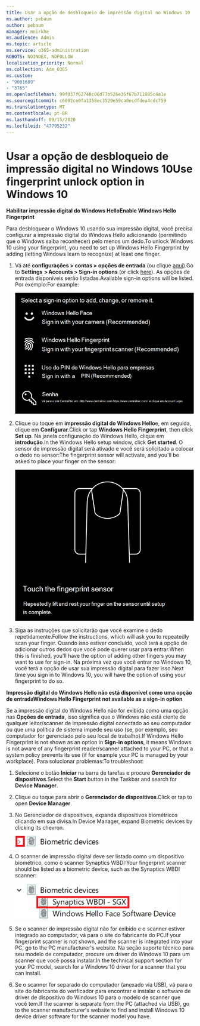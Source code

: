 ```yaml
---
title: Usar a opção de desbloqueio de impressão digital no Windows 10
ms.author: pebaum
author: pebaum
manager: mnirkhe
ms.audience: Admin
ms.topic: article
ms.service: o365-administration
ROBOTS: NOINDEX, NOFOLLOW
localization_priority: Normal
ms.collection: Adm_O365
ms.custom:
- "9001689"
- "3765"
ms.openlocfilehash: 99f037f62748c06d77b526e35f67b711885c4a1e
ms.sourcegitcommit: c6692ce0fa1358ec3529e59ca0ecdfdea4cdc759
ms.translationtype: MT
ms.contentlocale: pt-BR
ms.lasthandoff: 09/15/2020
ms.locfileid: "47795232"
---
```

# <a name="use-fingerprint-unlock-option-in-windows-10"></a><span data-ttu-id="ac58a-102">Usar a opção de desbloqueio de impressão digital no Windows 10</span><span class="sxs-lookup"><span data-stu-id="ac58a-102">Use fingerprint unlock option in Windows 10</span></span>

<span data-ttu-id="ac58a-103">**Habilitar impressão digital do Windows Hello**</span><span class="sxs-lookup"><span data-stu-id="ac58a-103">**Enable Windows Hello Fingerprint**</span></span>

<span data-ttu-id="ac58a-104">Para desbloquear o Windows 10 usando sua impressão digital, você precisa configurar a impressão digital do Windows Hello adicionando (permitindo que o Windows saiba reconhecer) pelo menos um dedo.</span><span class="sxs-lookup"><span data-stu-id="ac58a-104">To unlock Windows 10 using your fingerprint, you need to set up Windows Hello Fingerprint by adding (letting Windows learn to recognize) at least one finger.</span></span> 

1. <span data-ttu-id="ac58a-105">Vá até **configurações > contas > opções de entrada** (ou clique [aqui](ms-settings:signinoptions?activationSource=GetHelp)).</span><span class="sxs-lookup"><span data-stu-id="ac58a-105">Go to **Settings  > Accounts > Sign-in options** (or click [here](ms-settings:signinoptions?activationSource=GetHelp)).</span></span> <span data-ttu-id="ac58a-106">As opções de entrada disponíveis serão listadas.</span><span class="sxs-lookup"><span data-stu-id="ac58a-106">Available sign-in options will be listed.</span></span> <span data-ttu-id="ac58a-107">Por exemplo:</span><span class="sxs-lookup"><span data-stu-id="ac58a-107">For example:</span></span>

    ![Opções de entrada.](media/sign-in-options.png)

2. <span data-ttu-id="ac58a-109">Clique ou toque em **impressão digital do Windows Hello**e, em seguida, clique em **Configurar**.</span><span class="sxs-lookup"><span data-stu-id="ac58a-109">Click or tap **Windows Hello Fingerprint**, then click **Set up**.</span></span> <span data-ttu-id="ac58a-110">Na janela configuração do Windows Hello, clique em **introdução**.</span><span class="sxs-lookup"><span data-stu-id="ac58a-110">In the Windows Hello setup window, click **Get started**.</span></span> <span data-ttu-id="ac58a-111">O sensor de impressão digital será ativado e você será solicitado a colocar o dedo no sensor:</span><span class="sxs-lookup"><span data-stu-id="ac58a-111">The fingerprint sensor will activate, and you'll be asked to place your finger on the sensor:</span></span>

   ![Sensor de impressão digital.](media/fingerprint-sensor.png)

3. <span data-ttu-id="ac58a-113">Siga as instruções que solicitarão que você examine o dedo repetidamente.</span><span class="sxs-lookup"><span data-stu-id="ac58a-113">Follow the instructions, which will ask you to repeatedly scan your finger.</span></span> <span data-ttu-id="ac58a-114">Quando isso estiver concluído, você terá a opção de adicionar outros dedos que você pode querer usar para entrar.</span><span class="sxs-lookup"><span data-stu-id="ac58a-114">When this is finished, you'll have the option of adding other fingers you may want to use for sign-in.</span></span> <span data-ttu-id="ac58a-115">Na próxima vez que você entrar no Windows 10, você terá a opção de usar sua impressão digital para fazer isso.</span><span class="sxs-lookup"><span data-stu-id="ac58a-115">Next time you sign in to Windows 10, you will have the option of using your fingerprint to do so.</span></span>

<span data-ttu-id="ac58a-116">**Impressão digital do Windows Hello não está disponível como uma opção de entrada**</span><span class="sxs-lookup"><span data-stu-id="ac58a-116">**Windows Hello Fingerprint not available as a sign-in option**</span></span>

<span data-ttu-id="ac58a-117">Se a impressão digital do Windows Hello não for exibida como uma opção nas **Opções de entrada**, isso significa que o Windows não está ciente de qualquer leitor/scanner de impressão digital conectado ao seu computador ou que uma política de sistema impede seu uso (se, por exemplo, seu computador for gerenciado pelo seu local de trabalho).</span><span class="sxs-lookup"><span data-stu-id="ac58a-117">If Windows Hello Fingerprint is not shown as an option in **Sign-in options**, it means Windows is not aware of any fingerprint reader/scanner attached to your PC, or that a system policy prevents its use (if for example your PC is managed by your workplace).</span></span> <span data-ttu-id="ac58a-118">Para solucionar problemas:</span><span class="sxs-lookup"><span data-stu-id="ac58a-118">To troubleshoot:</span></span> 

1. <span data-ttu-id="ac58a-119">Selecione o botão **Iniciar** na barra de tarefas e procure **Gerenciador de dispositivos**.</span><span class="sxs-lookup"><span data-stu-id="ac58a-119">Select the **Start** button in the Taskbar and search for **Device Manager**.</span></span>

2. <span data-ttu-id="ac58a-120">Clique ou toque para abrir o **Gerenciador de dispositivos**.</span><span class="sxs-lookup"><span data-stu-id="ac58a-120">Click or tap to open **Device Manager**.</span></span>

3. <span data-ttu-id="ac58a-121">No Gerenciador de dispositivos, expanda dispositivos biométricos clicando em sua divisa.</span><span class="sxs-lookup"><span data-stu-id="ac58a-121">In Device Manager, expand Biometric devices by clicking its chevron.</span></span>

   ![Dispositivos biométricos.](media/biometric-devices.png)

4. <span data-ttu-id="ac58a-123">O scanner de impressão digital deve ser listado como um dispositivo biométrico, como o scanner Synaptics WBDI:</span><span class="sxs-lookup"><span data-stu-id="ac58a-123">Your fingerprint scanner should be listed as a biometric device, such as the Synaptics WBDI scanner:</span></span>

   ![Dispositivos biométricos.](media/biometric-devices-expanded.png)

5. <span data-ttu-id="ac58a-125">Se o scanner de impressão digital não for exibido e o scanner estiver integrado ao computador, vá para o site do fabricante do PC.</span><span class="sxs-lookup"><span data-stu-id="ac58a-125">If your fingerprint scanner is not shown, and the scanner is integrated into your PC, go to the PC manufacturer's website.</span></span> <span data-ttu-id="ac58a-126">Na seção suporte técnico para seu modelo de computador, procure um driver do Windows 10 para um scanner que você possa instalar.</span><span class="sxs-lookup"><span data-stu-id="ac58a-126">In the technical support section for your PC model, search for a Windows 10 driver for a scanner that you can install.</span></span>

6. <span data-ttu-id="ac58a-127">Se o scanner for separado do computador (anexado via USB), vá para o site do fabricante do verificador para encontrar e instalar o software de driver de dispositivo do Windows 10 para o modelo de scanner que você tem.</span><span class="sxs-lookup"><span data-stu-id="ac58a-127">If the scanner is separate from the PC (attached via USB), go to the scanner manufacturer's website to find and install Windows 10 device driver software for the scanner model you have.</span></span>
